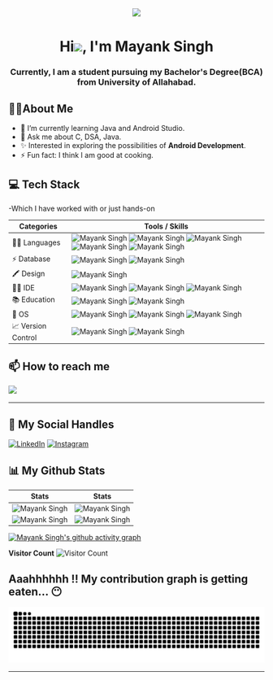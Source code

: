 <div align="center">
<img src="https://github.com/mayank4singh/mayank4singh/blob/main/gif4.gif?raw=true" width="400px" />
</div>
<h1 align="center">Hi<img src="https://raw.githubusercontent.com/MartinHeinz/MartinHeinz/master/wave.gif" width="30px">, I'm Mayank Singh</h1>






<h3 align="center">Currently, I am a student pursuing my Bachelor's Degree(BCA) from University of Allahabad.</h3>

## :man_technologist:About Me
- 🌱 I’m currently learning Java and Android Studio.
- 💬 Ask me about C, DSA, Java.
- ✨ Interested in exploring the possibilities of **Android Development**.
- ⚡ Fun fact: I think I am good at cooking.
## 💻 Tech Stack 
-Which I have worked with or just hands-on

| Categories      | Tools / Skills |
| ----------- | ----------- | 
| 👩‍💻 Languages     | ![Mayank Singh](https://img.shields.io/badge/C-00599C?style=for-the-badge&logo=c&logoColor=white) ![Mayank Singh](https://img.shields.io/badge/C%2B%2B-00599C?style=for-the-badge&logo=c%2B%2B&logoColor=white) ![Mayank Singh](https://img.shields.io/badge/Java-white?style=for-the-badge&logo=openjdk&logoColor=black)  ![Mayank Singh](https://img.shields.io/badge/CSS3-1572B6?style=for-the-badge&logo=css3&logoColor=white)  ![Mayank Singh](https://img.shields.io/badge/HTML5-E34F26?style=for-the-badge&logo=html5&logoColor=white) |
| ⚡ Database   | ![Mayank Singh](https://img.shields.io/badge/MySQL-005C84?style=for-the-badge&logo=mysql&logoColor=E8BD0D) ![Mayank Singh](https://img.shields.io/badge/firebase-ffffff?style=for-the-badge&logo=firebase&logoColor=E8BD0D) |
| 🖍 Design     | ![Mayank Singh](https://img.shields.io/badge/Adobe%20XD-6A1B4D?style=for-the-badge&logo=Adobe%20XD&logoColor=E03B8B)
| 👩‍💻 IDE    | ![Mayank Singh](https://img.shields.io/badge/sublime_text-%23575757.svg?&style=for-the-badge&logo=sublime-text&logoColor=important) ![Mayank Singh](https://img.shields.io/badge/VSCode-0078D4?style=for-the-badge&logo=visual%20studio%20code&logoColor=white) ![Mayank Singh](https://img.shields.io/badge/AndroidStudio-4EA94B?style=for-the-badge&logo=AndroidStudio&logoColor=white) |
| 📚 Education  | ![Mayank Singh](https://img.shields.io/badge/YouTube-D14836?style=for-the-badge&logo=YouTube&logoColor=white) ![Mayank Singh](https://img.shields.io/badge/masai-ffffff?style=for-the-badge&logo=masai&logoColor=white)|
| 📱 OS         | ![Mayank Singh](https://img.shields.io/badge/Android-3DDC84?style=for-the-badge&logo=android&logoColor=white) ![Mayank Singh](https://img.shields.io/badge/windows-3944F7?style=for-the-badge&logo=windows&logoColor=white) ![Mayank Singh](https://img.shields.io/badge/linux-fff?style=for-the-badge&logo=linux&logoColor=black)|
| 📈 Version Control | ![Mayank Singh](https://img.shields.io/badge/Git-F05032?style=for-the-badge&logo=git&logoColor=white) ![Mayank Singh](https://img.shields.io/badge/GitHub-181717?style=for-the-badge&logo=github&logoColor=white)  |
## 📫 How to reach me

[![](https://img.shields.io/badge/Gmail-D14836?style=for-the-badge&logo=gmail&logoColor=white)](mailto:mailatmausam@gmail.com)
  
***

## 📱 My Social Handles

[![LinkedIn](https://img.shields.io/badge/LinkedIn-0077B5?style=for-the-badge&logo=linkedin&logoColor=white)](https://www.linkedin.com/in/mayank-singh-924718251/)
[![Instagram](https://img.shields.io/badge/Instagram-ea3991?style=for-the-badge&logo=instagram&logoColor=white)](https://www.instagram.com/_thamayanksinghna_/)
  


## 📊 My Github Stats 

 |  Stats                                                                                                                                                                                             |  Stats                                                                                                                               |
| -----------                                                                                                                                                                                        | -----------                                                                                                                          |
| ![Mayank Singh](https://github-readme-stats.vercel.app/api?username=mayank4singh&show_icons=true&theme=dark&count_private=true&text_color=F5F3E4&icon_color=F26F2D&title_color=F26F2D)          | ![Mayank Singh](https://github-readme-streak-stats.herokuapp.com/?user=mayank4singh&theme=dark&hide_border=true&background=010811&fire=F26F2D&ring=F3CCAE&stroke=F5F3E4&currStreakLabel=F26F2D&sideNums=F26F2D&sideLabels=F3CCAE)       |
| ![Mayank Singh](https://github-readme-stats.vercel.app/api/top-langs/?username=mayank4singh&layout=compact&theme=dark&langs_count=6&count_private=true&text_color=F5F3E4&title_color=F3CCAE)   | ![Mayank Singh](http://github-profile-summary-cards.vercel.app/api/cards/profile-details?username=mayank4singh&theme=gruvbox)        |


[![Mayank Singh's github activity graph](https://github-readme-activity-graph.cyclic.app/graph?username=mayank4singh&theme=xcode)](https://github.com/mayank4singh/github-readme-activity-graph)

  **Visitor Count**
 ![Visitor Count](https://profile-counter.glitch.me/{mayank4singh}/count.svg)
 
 
Aaahhhhhh !! My contribution graph is getting eaten... 😶
 ---
<p align="center">
<img src="https://github.com/mayank4singh/mayank4singh/blob/output/github-contribution-grid-snake.svg">
</p>
  
***
<!-- -->




<!--
**mayank4singh/mayank4singh** is a ✨ _special_ ✨ repository because its `README.md` (this file) appears on your GitHub profile.

Here are some ideas to get you started

- 🔭 I’m currently working on ...
- 🌱 I’m currently learning ...
- 👯 I’m looking to collaborate on ...
- 🤔 I’m lookinfor help with ...
- 💬 Ask me about ...
- 📫 How to reach me: ...
- 😄 Pronouns: ...
- ⚡ Fun fact: ...
-->
